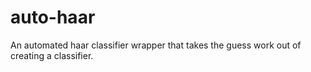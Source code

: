 # auto-haar
An automated haar classifier wrapper that takes the guess work out of creating a classifier.
